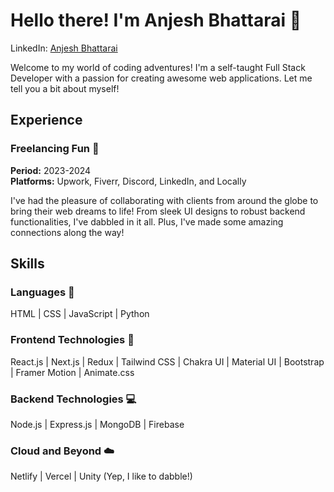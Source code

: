 # Hello there! I'm Anjesh Bhattarai 🌟

LinkedIn: [Anjesh Bhattarai](http://www.linkedin.com/in/anjesh-bhattarai)  

Welcome to my world of coding adventures! I'm a self-taught Full Stack Developer with a passion for creating awesome web applications. Let me tell you a bit about myself!

## Experience

### Freelancing Fun 🎉
**Period:** 2023-2024  
**Platforms:** Upwork, Fiverr, Discord, LinkedIn, and Locally

I've had the pleasure of collaborating with clients from around the globe to bring their web dreams to life! From sleek UI designs to robust backend functionalities, I've dabbled in it all. Plus, I've made some amazing connections along the way!

## Skills

### Languages 🚀
HTML | CSS | JavaScript | Python

### Frontend Technologies 🎨
React.js | Next.js | Redux | Tailwind CSS | Chakra UI | Material UI | Bootstrap | Framer Motion | Animate.css

### Backend Technologies 💻
Node.js | Express.js | MongoDB | Firebase

### Cloud and Beyond ☁️
Netlify | Vercel | Unity (Yep, I like to dabble!)

